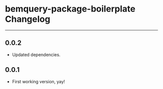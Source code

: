 # bemquery-package-boilerplate Changelog

---

## 0.0.2

* Updated dependencies.

## 0.0.1

* First working version, yay!
